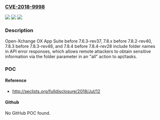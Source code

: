 ### [CVE-2018-9998](https://cve.mitre.org/cgi-bin/cvename.cgi?name=CVE-2018-9998)
![](https://img.shields.io/static/v1?label=Product&message=n%2Fa&color=blue)
![](https://img.shields.io/static/v1?label=Version&message=n%2Fa&color=blue)
![](https://img.shields.io/static/v1?label=Vulnerability&message=n%2Fa&color=brighgreen)

### Description

Open-Xchange OX App Suite before 7.6.3-rev37, 7.8.x before 7.8.2-rev40, 7.8.3 before 7.8.3-rev48, and 7.8.4 before 7.8.4-rev28 include folder names in API error responses, which allows remote attackers to obtain sensitive information via the folder parameter in an "all" action to api/tasks.

### POC

#### Reference
- http://seclists.org/fulldisclosure/2018/Jul/12

#### Github
No GitHub POC found.

